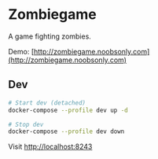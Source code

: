 # Zombiegame

A game fighting zombies.

Demo: [http://zombiegame.noobsonly.com](http://zombiegame.noobsonly.com)

## Dev
```sh
# Start dev (detached)
docker-compose --profile dev up -d

# Stop dev
docker-compose --profile dev down
```

Visit [http://localhost:8243](http://localhost:8243)
